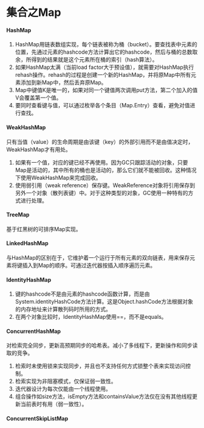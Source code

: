# 集合之Map

#### HashMap
1. HashMap用链表数组实现，每个链表被称为桶（bucket）。要查找表中元素的位置，先通过元素的hashcode方法计算出它的hashcode，然后与桶的总数取余，所得到的结果就是这个元素所在桶的索引（hash算法）。
2. 如果HashMap太满（当前load factor大于预设值），就需要对HashMap执行rehash操作。rehash的过程是创建一个新的HashMap，并将原Map中所有元素添加到新Map中，然后丢弃原Map。
3. Map中键值K是唯一的，如果对同一个键值两次调用put方法，第二个加入的值V会覆盖第一个值。
4. 要同时查看键与值，可以通过枚举各个条目（Map.Entry）查看，避免对值进行查找。

#### WeakHashMap
只有当值（value）的生命周期是由该键（key）的外部引用而不是由值决定时，WeakHashMap才有用处。
1. 如果有一个值，对应的键已经不再使用。因为GC只跟踪活动的对象，只要Map是活动的，其中所有的桶也是活动的，那么它们就不能被回收。这种情况下使用WeakHashMap来完成回收。
2. 使用弱引用（weak reference）保存键。WeakReference对象将引用保存到另外一个对象（散列表键）中。对于这种类型的对象，GC使用一种特有的方式进行处理。

#### TreeMap
基于红黑树的可排序Map实现。

#### LinkedHashMap
与HashMap的区别在于，它维护着一个运行于所有元素的双向链表，用来保存元素将键插入到Map的顺序。可通过迭代器按插入顺序遍历元素。

#### IdentityHashMap
1. 键的hashcode不是由元素的hashcode函数计算，而是由System.identityHashCode方法计算。这是Object.hashCode方法根据对象的内存地址来计算散列码时所用的方式。
2. 在两个对象比较时，IdentityHashMap使用==，而不是equals。

#### ConcurrentHashMap
对检索完全同步，更新高预期同步的哈希表。减小了多线程下，更新操作和同步读取的竞争。
1. 检索时未使用锁来实现同步，并且也不支持任何方式锁整个表来实现访问控制。
2. 检索实现为非阻塞模式，仅保证弱一致性。
3. 迭代器设计为每次仅能由一个线程使用。
4. 组合操作如size方法，isEmpty方法和containsValue方法仅在没有其他线程更新当前表时有用（弱一致性）。

#### ConcurrentSkipListMap
